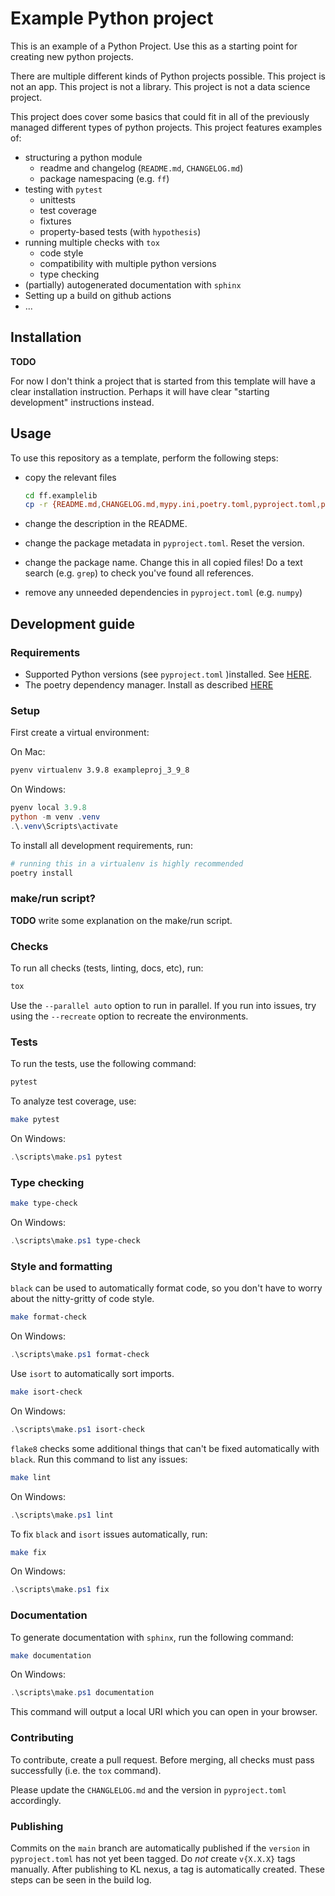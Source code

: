 Example Python project
======================

This is an example of a Python Project. Use this
as a starting point for creating new python projects.

There are multiple different kinds of Python projects possible.
This project is not an app. 
This project is not a library. 
This project is not a data science project.

This project does cover some basics that could fit in all of the previously managed
different types of python projects. 
This project features examples of:

- structuring a python module
  - readme and changelog (`README.md`, `CHANGELOG.md`)
  - package namespacing (e.g. `ff`)
- testing with `pytest`
  - unittests
  - test coverage
  - fixtures
  - property-based tests (with `hypothesis`)
- running multiple checks with `tox`
  - code style
  - compatibility with multiple python versions
  - type checking
- (partially) autogenerated documentation with `sphinx`
- Setting up a build on github actions
- ...

Installation
------------

**TODO**

For now I don't think a project that is started from this template will have a clear installation instruction. 
Perhaps it will have clear "starting development" instructions instead.


Usage
-----

To use this repository as a template, perform the following steps:

- copy the relevant files

  ```bash
  cd ff.examplelib
  cp -r {README.md,CHANGELOG.md,mypy.ini,poetry.toml,pyproject.toml,poetry.lock,tox.ini,docs,src,tests,.gitignore,Makefile,bamboo-specs} path/to/new/repo/
  ```
- change the description in the README.
- change the package metadata in `pyproject.toml`. Reset the version.
- change the package name. Change this in all copied files!
  Do a text search (e.g. `grep`) to check you've found all references.
- remove any unneeded dependencies in `pyproject.toml` (e.g. `numpy`)
  
Development guide
-----------------

### Requirements

- Supported Python versions (see `pyproject.toml` )installed.
  See [HERE](./explanation/pyenv.md).
- The poetry dependency manager. Install as described [HERE](./explanation/poetry.md)

### Setup

First create a virtual environment:

On Mac:
```bash
pyenv virtualenv 3.9.8 exampleproj_3_9_8
```

On Windows:
```powershell
pyenv local 3.9.8
python -m venv .venv
.\.venv\Scripts\activate
```

To install all development requirements, run:

```bash
# running this in a virtualenv is highly recommended
poetry install
```

### make/run script?
**TODO** write some explanation on the make/run script.

### Checks

To run all checks (tests, linting, docs, etc), run:

```bash
tox
```

Use the `--parallel auto` option to run in parallel. If you run into
issues, try using the `--recreate` option to recreate the environments.

### Tests

To run the tests, use the following command:

```bash
pytest
```

To analyze test coverage, use:

```bash
make pytest
```

On Windows:
```powershell
.\scripts\make.ps1 pytest
```

### Type checking

```bash
make type-check
```

On Windows:
```powershell
.\scripts\make.ps1 type-check
```

### Style and formatting

`black` can be used to automatically format code, so you don\'t have to
worry about the nitty-gritty of code style.

```bash
make format-check
```

On Windows:
```powershell
.\scripts\make.ps1 format-check
```

Use `isort` to automatically sort imports.

```bash
make isort-check
```

On Windows:
```powershell
.\scripts\make.ps1 isort-check
```

`flake8` checks some additional things that can't be fixed automatically
with `black`. Run this command to list any issues:

```bash
make lint
```

On Windows:
```powershell
.\scripts\make.ps1 lint
```

To fix `black` and `isort` issues automatically, run:

```bash
make fix
```

On Windows:
```powershell
.\scripts\make.ps1 fix
```

### Documentation

To generate documentation with `sphinx`, run the following command:

```bash
make documentation
```

On Windows:
```powershell
.\scripts\make.ps1 documentation
```

This command will output a local URI which you can open in your browser.

### Contributing

To contribute, create a pull request.
Before merging, all checks must pass successfully (i.e. the `tox` command).

Please update the `CHANGLELOG.md` and the version in `pyproject.toml` accordingly.

### Publishing

Commits on the `main` branch are automatically published
if the `version` in `pyproject.toml` has not yet been tagged.
Do *not* create `v{X.X.X}` tags manually.
After publishing to KL nexus, a tag is automatically created.
These steps can be seen in the build log.
